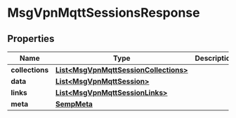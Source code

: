 
# MsgVpnMqttSessionsResponse

## Properties
Name | Type | Description | Notes
------------ | ------------- | ------------- | -------------
**collections** | [**List&lt;MsgVpnMqttSessionCollections&gt;**](MsgVpnMqttSessionCollections.md) |  |  [optional]
**data** | [**List&lt;MsgVpnMqttSession&gt;**](MsgVpnMqttSession.md) |  |  [optional]
**links** | [**List&lt;MsgVpnMqttSessionLinks&gt;**](MsgVpnMqttSessionLinks.md) |  |  [optional]
**meta** | [**SempMeta**](SempMeta.md) |  | 



